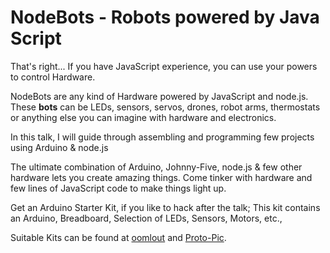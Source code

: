 # NodeBots - Robots powered by Java Script


That's right... If you have JavaScript experience, you can use your powers to control Hardware.

NodeBots are any kind of Hardware powered by JavaScript and node.js. These **bots** can be LEDs, sensors, servos, drones, robot arms, thermostats or anything else you can imagine with hardware and electronics.


In this talk, I will guide through assembling and programming few projects using Arduino & node.js

The ultimate combination of Arduino, Johnny-Five, node.js & few other hardware lets you create amazing things. Come tinker with hardware and few lines of JavaScript code to make things light up.


Get an Arduino Starter Kit, if you like to hack after the talk; This kit contains an Arduino, Breadboard, Selection of LEDs, Sensors, Motors, etc.,

Suitable Kits can be found at [oomlout](http://oomlout.co.uk/collections/arduino/products/arduino-starter-kit-ardx) and [Proto-Pic](http://proto-pic.co.uk/proto-pic-arduino-starter-kit-for-arduino-uno/).
